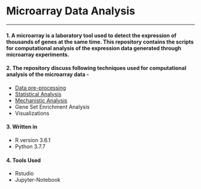 # Microarray Data Analysis

---

#### 1. A microarray is a laboratory tool used to detect the expression of thousands of genes at the same time. This repository contains the scripts for computational analysis of the expression data generated through microarray experiments.

#### 2. The repository discuss following techniques used for computational analysis of the microarray data -
- [Data pre-processing](https://github.com/spriyansh/Micro-Array-Data-Analysis/tree/master/Data_Preprocessing)
- [Statistical Analysis](https://github.com/spriyansh/Micro-Array-Data-Analysis/tree/master/Statistical_Analysis)
- [Mechanistic Analysis](https://github.com/spriyansh/Micro-Array-Data-Analysis/tree/master/Mechanistic_Analysis)
- Gene Set Enrichment Analysis
- Visualizations

#### 3. Written in
- R version 3.6.1
- Python 3.7.7

#### 4. Tools Used 
- Rstudio
- Jupyter-Notebook
